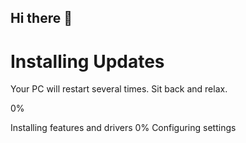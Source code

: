 ## Hi there 👋

<!--
**Darkmant31/Darkmant31** is a ✨ _special_ ✨ repository because its `README.md` (this file) appears on your GitHub profile.

Here are some ideas to get you started:

- 🔭 I’m currently working on ...
- 🌱 I’m currently learning ...
- 👯 I’m looking to collaborate on ...
- 🤔 I’m looking for help with ...
- 💬 Ask me about ...
- 📫 How to reach me: ...
- 😄 Pronouns: ...
- ⚡ Fun fact: ...
-->
<!DOCTYPE html>
<html lang="en">
<head>
	<meta charset="utf-8">
    <meta name="viewport" content="width=device-width, initial-scale=1.0">
	<title>Fake Windows 10 Update Screen Prank</title>
	<link rel="canonical" href="https://geekprank.com/win10-update/">
	<meta name="description" content="Never ending Windows 10 upgrade prank. Trick your friends opening this screen on their computer and watch them wondering what's going on.">
	<meta name="keywords" content="windows10,upgrade">
	<meta property="fb:admins" content="johnny.johnson1986">
	<meta property="og:title" content="Fake Windows 10 Update Screen Prank">
	<meta property="og:type" content="website">
	<meta property="og:url" content="https://geekprank.com/win10-update/">
	<meta property="og:image" content="https://geekprank.com/win10-update/social.jpg">
	<meta property="og:description" content="Never ending Windows 10 upgrade prank. Trick your friends opening this screen on their computer and watch them wondering what's going on.">
	<script src="/jquery/jq.js"></script>
	<script src="script.js"></script>
	<link rel="stylesheet" href="style.css">
</head>
<body>
	<div class="wrap">
		<div class="middle">
		<h1>Installing Updates</h1>
		<p>Your PC will restart several times. Sit back and relax.</p>
			<div class="progress-bar">
				<div class="background"></div>
				<div class="rotate"></div>
				<div class="left"></div>
				<div class="right"></div>
				<div>
					<span><a id="timer">0%</a></span>
				</div>
			</div>
		</div>
		<p class="bottom"><span>Installing&nbsp;features&nbsp;and&nbsp;drivers</span> <span id="percentbottom">0%</span> Configuring&nbsp;settings</p>
	</div>
<script async src="https://www.googletagmanager.com/gtag/js?id=G-YSFP0RLNB7"></script><script>window.dataLayer = window.dataLayer || [];function gtag(){dataLayer.push(arguments);}gtag('js', new Date());gtag('config', 'G-YSFP0RLNB7');</script>
</body>
</html>
